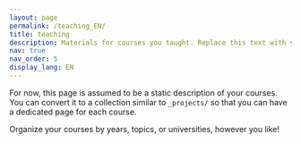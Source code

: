 ```yaml
---
layout: page
permalink: /teaching_EN/
title: teaching
description: Materials for courses you taught. Replace this text with your description.
nav: true
nav_order: 5
display_lang: EN
---
```


For now, this page is assumed to be a static description of your courses. You can convert it to a collection similar to `_projects/` so that you can have a dedicated page for each course.

Organize your courses by years, topics, or universities, however you like!
